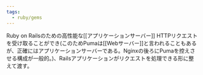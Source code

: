 ```yaml
---
tags:
  - ruby/gems
---
```

Ruby on Railsのための高性能な[[アプリケーションサーバー]]
HTTPリクエストを受け取ることができ(このためPumaは[[Webサーバー]]と言われることもあるが、正確にはアプリケーションサーバーである。Nginxの後ろにPumaを控えさせる構成が一般的。)、Railsアプリケーションがリクエストを処理できる形に整えて渡す。
